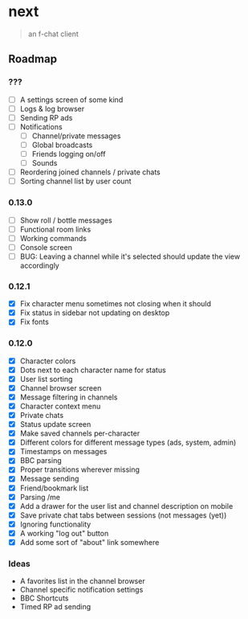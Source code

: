 # next

> an f-chat client

## Roadmap

### ???
- [ ] A settings screen of some kind
- [ ] Logs & log browser
- [ ] Sending RP ads
- [ ] Notifications
  - [ ] Channel/private messages
  - [ ] Global broadcasts
  - [ ] Friends logging on/off
  - [ ] Sounds
- [ ] Reordering joined channels / private chats
- [ ] Sorting channel list by user count

### 0.13.0
- [ ] Show roll / bottle messages
- [ ] Functional room links
- [ ] Working commands
- [ ] Console screen
- [ ] BUG: Leaving a channel while it's selected should update the view accordingly

### 0.12.1
- [x] Fix character menu sometimes not closing when it should
- [x] Fix status in sidebar not updating on desktop
- [x] Fix fonts

### 0.12.0
- [x] Character colors
- [x] Dots next to each character name for status
- [x] User list sorting
- [x] Channel browser screen
- [x] Message filtering in channels
- [x] Character context menu
- [x] Private chats
- [x] Status update screen
- [x] Make saved channels per-character
- [x] Different colors for different message types (ads, system, admin)
- [x] Timestamps on messages
- [x] BBC parsing
- [x] Proper transitions wherever missing
- [x] Message sending
- [x] Friend/bookmark list
- [x] Parsing /me
- [x] Add a drawer for the user list and channel description on mobile
- [x] Save private chat tabs between sessions (not messages (yet))
- [x] Ignoring functionality
- [x] A working "log out" button
- [x] Add some sort of "about" link somewhere

### Ideas
- A favorites list in the channel browser
- Channel specific notification settings
- BBC Shortcuts
- Timed RP ad sending
